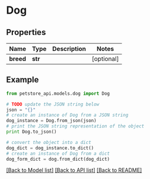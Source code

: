 # Dog


## Properties

Name | Type | Description | Notes
------------ | ------------- | ------------- | -------------
**breed** | **str** |  | [optional] 

## Example

```python
from petstore_api.models.dog import Dog

# TODO update the JSON string below
json = "{}"
# create an instance of Dog from a JSON string
dog_instance = Dog.from_json(json)
# print the JSON string representation of the object
print Dog.to_json()

# convert the object into a dict
dog_dict = dog_instance.to_dict()
# create an instance of Dog from a dict
dog_form_dict = dog.from_dict(dog_dict)
```
[[Back to Model list]](../README.md#documentation-for-models) [[Back to API list]](../README.md#documentation-for-api-endpoints) [[Back to README]](../README.md)


